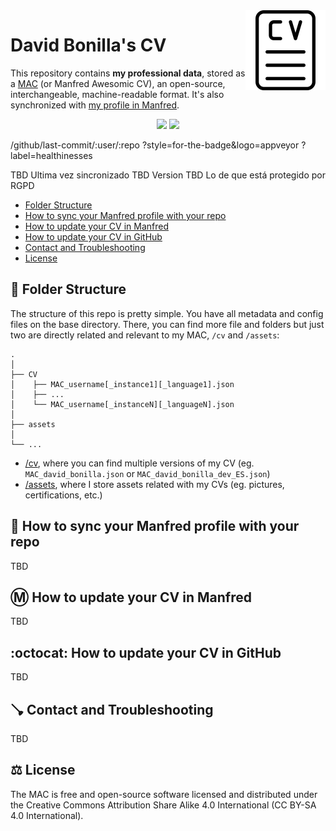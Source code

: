 <img src="/assets/cv_icon.png" align="right" width="128px" />

# David Bonilla's CV
This repository contains **my professional data**, stored as a [MAC](https://github.com/getmanfred/mac) (or Manfred Awesomic CV), an open-source, interchangeable, machine-readable format. It's also synchronized with [my profile in Manfred](https://dev.getmanfred.com/profile/david).

<div align='center'>
  <img src='https://img.shields.io/github/last-commit/dbonillaf/metasync?style=for-the-badge'>
  <img src='https://img.shields.io/static/v1?label=label&message=message&color=brightgreen'>
</div>

/github/last-commit/:user/:repo
?style=for-the-badge&logo=appveyor
?label=healthinesses

TBD Ultima vez sincronizado
TBD Version
TBD Lo de que está protegido por RGPD

-  [Folder Structure](#-folder-structure)
-  [How to sync your Manfred profile with your repo](#-how-to-sync-your-manfred-profile-with-your-repo)
-  [How to update your CV in Manfred](#%E2%93%9C%EF%B8%8F-how-to-update-your-cv-in-manfred)
-  [How to update your CV in GitHub](#octocat-how-to-update-your-cv-in-github)
-  [Contact and Troubleshooting](#-contact-and-troubleshooting)
-  [License](#%EF%B8%8F-license)

## 📁 Folder Structure
The structure of this repo is pretty simple. You have all metadata and config files on the base directory. There, you can find more file and folders but just two are directly related and relevant to my MAC, `/cv` and `/assets`:



    .
    │
    ├── CV
    │    ├── MAC_username[_instance1][_language1].json
    │    ├── ...  
    │    └── MAC_username[_instanceN][_languageN].json
    │
    ├── assets
    │
    └── ...  

- [/cv](/cv), where you can find multiple versions of my CV (eg. `MAC_david_bonilla.json` or `MAC_david_bonilla_dev_ES.json`)
- [/assets](/assets), where I store assets related with my CVs (eg. pictures, certifications, etc.)


## 🔗 How to sync your Manfred profile with your repo

TBD

## Ⓜ️ How to update your CV in Manfred

TBD

## :octocat: How to update your CV in GitHub

TBD

## 🪠 Contact and Troubleshooting

TBD

## ⚖️ License
The MAC is free and open-source software licensed and distributed under the Creative Commons Attribution Share Alike 4.0 International (CC BY-SA 4.0 International).


